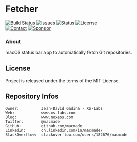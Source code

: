 Fetcher
=======

[![Build Status](https://img.shields.io/github/workflow/status/macmade/Fetcher/ci-mac?label=macOS&logo=apple)](https://github.com/macmade/Fetcher/actions/workflows/ci-mac.yaml)
[![Issues](http://img.shields.io/github/issues/macmade/Fetcher.svg?logo=github)](https://github.com/macmade/Fetcher/issues)
![Status](https://img.shields.io/badge/status-active-brightgreen.svg?logo=git)
![License](https://img.shields.io/badge/license-mit-brightgreen.svg?logo=open-source-initiative)  
[![Contact](https://img.shields.io/badge/follow-@macmade-blue.svg?logo=twitter&style=social)](https://twitter.com/macmade)
[![Sponsor](https://img.shields.io/badge/sponsor-macmade-pink.svg?logo=github-sponsors&style=social)](https://github.com/sponsors/macmade)

### About

macOS status bar app to automatically fetch Git repositories.

License
-------

Project is released under the terms of the MIT License.

Repository Infos
----------------

    Owner:          Jean-David Gadina - XS-Labs
    Web:            www.xs-labs.com
    Blog:           www.noxeos.com
    Twitter:        @macmade
    GitHub:         github.com/macmade
    LinkedIn:       ch.linkedin.com/in/macmade/
    StackOverflow:  stackoverflow.com/users/182676/macmade
